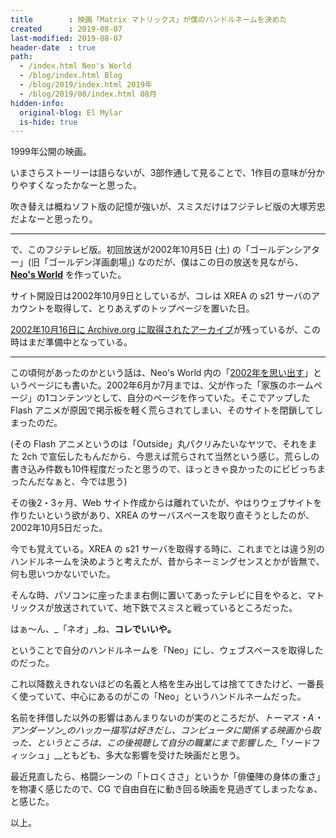 ```yaml
---
title        : 映画「Matrix マトリックス」が僕のハンドルネームを決めた
created      : 2019-08-07
last-modified: 2019-08-07
header-date  : true
path:
  - /index.html Neo's World
  - /blog/index.html Blog
  - /blog/2019/index.html 2019年
  - /blog/2019/08/index.html 08月
hidden-info:
  original-blog: El Mylar
  is-hide: true
---
```


1999年公開の映画。

いまさらストーリーは語らないが、3部作通して見ることで、1作目の意味が分かりやすくなったかなーと思った。

吹き替えは概ねソフト版の記憶が強いが、スミスだけはフジテレビ版の大塚芳忠だよなーと思ったり。

---

で、このフジテレビ版。初回放送が2002年10月5日 (土) の「ゴールデンシアター」(旧「ゴールデン洋画劇場」) なのだが、僕はこの日の放送を見ながら、__[Neo's World](http://neo.s21.xrea.com/)__ を作っていた。

サイト開設日は2002年10月9日としているが、コレは XREA の s21 サーバのアカウントを取得して、とりあえずのトップページを置いた日。

[2002年10月16日に Archive.org に取得されたアーカイブ](https://web.archive.org/web/20021016164730/http://neo.s21.xrea.com/)が残っているが、この時はまだ準備中となっている。

---

この頃何があったのかという話は、Neo's World 内の「[2002年を思い出す](http://neo.s21.xrea.com/etc/2012-2002.html)」というページにも書いた。2002年6月か7月までは、父が作った「家族のホームページ」の1コンテンツとして、自分のページを作っていた。そこでアップした Flash アニメが原因で掲示板を軽く荒らされてしまい、そのサイトを閉鎖してしまったのだ。

(その Flash アニメというのは「Outside」丸パクリみたいなヤツで、それをまた 2ch で宣伝したもんだから、今思えば荒らされて当然という感じ。荒らしの書き込み件数も10件程度だったと思うので、ほっときゃ良かったのにビビっちまったんだなぁと、今では思う)

その後2・3ヶ月、Web サイト作成からは離れていたが、やはりウェブサイトを作りたいという欲があり、XREA のサーバスペースを取り直そうとしたのが、2002年10月5日だった。

今でも覚えている。XREA の s21 サーバを取得する時に、これまでとは違う別のハンドルネームを決めようと考えたが、昔からネーミングセンスとかが皆無で、何も思いつかないでいた。

そんな時、パソコンに座ったまま右側に置いてあったテレビに目をやると、マトリックスが放送されていて、地下鉄でスミスと戦っているところだった。

はぁ〜ん、_「ネオ」_ね、__コレでいいや。__

ということで自分のハンドルネームを「Neo」にし、ウェブスペースを取得したのだった。

これ以降数えきれないほどの名義と人格を生み出しては捨ててきたけど、一番長く使っていて、中心にあるのがこの「Neo」というハンドルネームだった。

名前を拝借した以外の影響はあんまりないのが実のところだが、_トーマス・A・アンダーソン_のハッカー描写は好きだし、コンピュータに関係する映画から取った、というところは、この後視聴して自分の職業にまで影響した__「ソードフィッシュ」__ともども、多大な影響を受けた映画だと思う。

最近見直したら、格闘シーンの「トロくささ」というか「俳優陣の身体の重さ」を物凄く感じたので、CG で自由自在に動き回る映画を見過ぎてしまったなぁ、と感じた。

以上。
